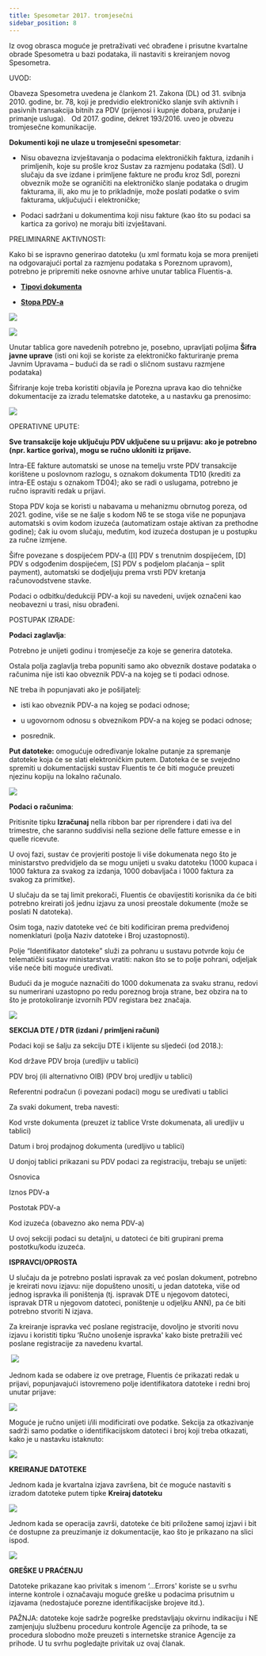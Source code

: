```yaml
---
title: Spesometar 2017. tromjesečni  
sidebar_position: 8
---
```


Iz ovog obrasca moguće je pretraživati već obrađene i prisutne kvartalne obrade Spesometra u bazi podataka, ili nastaviti s kreiranjem novog Spesometra.

UVOD:

Obaveza Spesometra uvedena je člankom 21. Zakona (DL) od 31. svibnja 2010. godine, br. 78, koji je predvidio elektroničko slanje svih aktivnih i pasivnih transakcija bitnih za PDV (prijenosi i kupnje dobara, pružanje i primanje usluga).
  
Od 2017. godine, dekret 193/2016. uveo je obvezu tromjesečne komunikacije. 

**Dokumenti koji ne ulaze u tromjesečni spesometar**:

- Nisu obavezna izvještavanja o podacima elektroničkih faktura, izdanih i primljenih, koje su prošle kroz Sustav za razmjenu podataka (SdI). U slučaju da sve izdane i primljene fakture ne prođu kroz SdI, porezni obveznik može se ograničiti na elektroničko slanje podataka o drugim fakturama, ili, ako mu je to prikladnije, može poslati podatke o svim fakturama, uključujući i elektroničke;

- Podaci sadržani u dokumentima koji nisu fakture (kao što su podaci sa kartica za gorivo) ne moraju biti izvještavani.

PRELIMINARNE AKTIVNOSTI:

Kako bi se ispravno generirao datoteku (u xml formatu koja se mora prenijeti na odgovarajući portal za razmjenu podataka s Poreznom upravom), potrebno je pripremiti neke osnovne arhive unutar tablica Fluentis-a.

- **[Tipovi dokumenta](/docs/configurations/tables/general-settings/document-types)**

- **[Stopa PDV-a](/docs/configurations/tables/finance/vat-rates)**

![](/img/it-it/finance-area/declarations/declarations/spesometro-2017-quarterly/image01.png)

![](/img/it-it/finance-area/declarations/declarations/spesometro-2017-quarterly/image02.png)

Unutar tablica gore navedenih potrebno je, posebno, upravljati poljima **Šifra javne uprave** (isti oni koji se koriste za elektroničko fakturiranje prema Javnim Upravama – budući da se radi o sličnom sustavu razmjene podataka)

Šifriranje koje treba koristiti objavila je Porezna uprava kao dio tehničke dokumentacije za izradu telematske datoteke, a u nastavku ga prenosimo:  

![](/img/it-it/finance-area/declarations/declarations/spesometro-2017-quarterly/image03.png)

OPERATIVNE UPUTE:

**Sve transakcije koje uključuju PDV uključene su u prijavu: ako je potrebno (npr. kartice goriva), mogu se ručno ukloniti iz prijave.**  

Intra-EE fakture automatski se unose na temelju vrste PDV transakcije korištene u poslovnom razlogu, s oznakom dokumenta TD10 (krediti za intra-EE ostaju s oznakom TD04); ako se radi o uslugama, potrebno je ručno ispraviti redak u prijavi.

Stopa PDV koja se koristi u nabavama u mehanizmu obrnutog poreza, od 2021. godine, više se ne šalje s kodom N6 te se stoga više ne popunjava automatski s ovim kodom izuzeća (automatizam ostaje aktivan za prethodne godine); čak iu ovom slučaju, međutim, kod izuzeća dostupan je u postupku za ručne izmjene.

Šifre povezane s dospijećem PDV-a ([I] PDV s trenutnim dospijećem, [D] PDV s odgođenim dospijećem, [S] PDV s podjelom plaćanja – split payment), automatski se dodjeljuju prema vrsti PDV kretanja računovodstvene stavke.

Podaci o odbitku/dedukciji PDV-a koji su navedeni, uvijek označeni kao neobavezni u trasi, nisu obrađeni.


POSTUPAK IZRADE:

**Podaci zaglavlja**:

Potrebno je unijeti godinu i tromjesečje za koje se generira datoteka.  

Ostala polja zaglavlja treba popuniti samo ako obveznik dostave podataka o računima nije isti kao obveznik PDV-a na kojeg se ti podaci odnose.  

NE treba ih popunjavati ako je pošiljatelj:  

- isti kao obveznik PDV-a na kojeg se podaci odnose;  

- u ugovornom odnosu s obveznikom PDV-a na kojeg se podaci odnose;  

- posrednik.  

**Put datoteke:** omogućuje određivanje lokalne putanje za spremanje datoteke koja će se slati elektroničkim putem. Datoteka će se svejedno spremiti u dokumentacijski sustav Fluentis te će biti moguće preuzeti njezinu kopiju na lokalno računalo.  

![](/img/it-it/finance-area/declarations/declarations/spesometro-2017-quarterly/image04.png)

**Podaci o računima**:

Pritisnite tipku **Izračunaj** nella ribbon bar per riprendere i dati iva del trimestre, che saranno suddivisi nella sezione delle fatture emesse e in quelle ricevute.

U ovoj fazi, sustav će provjeriti postoje li više dokumenata nego što je ministarstvo predvidjelo da se mogu unijeti u svaku datoteku (1000 kupaca i 1000 faktura za svakog za izdanja, 1000 dobavljača i 1000 faktura za svakog za primitke).

U slučaju da se taj limit prekorači, Fluentis će obavijestiti korisnika da će biti potrebno kreirati još jednu izjavu za unosi preostale dokumente (može se poslati N datoteka). 

Osim toga, naziv datoteke već će biti kodificiran prema predviđenoj nomenklaturi (polja Naziv datoteke i Broj uzastopnosti).

Polje “Identifikator datoteke” služi za pohranu u sustavu potvrde koju će telematički sustav ministarstva vratiti: nakon što se to polje pohrani, odjeljak više neće biti moguće uređivati.

Budući da je moguće naznačiti do 1000 dokumenata za svaku stranu, redovi su numerirani uzastopno po redu poreznog broja strane, bez obzira na to što je protokoliranje izvornih PDV registara bez značaja.

![](/img/it-it/finance-area/declarations/declarations/spesometro-2017-quarterly/image05.png)


**SEKCIJA DTE / DTR (izdani / primljeni računi)**

Podaci koji se šalju za sekciju DTE i klijente su sljedeći (od 2018.): 

Kod države PDV broja (uredljiv u tablici)

PDV broj (ili alternativno OIB) (PDV broj uredljiv u tablici)

Referentni podračun (i povezani podaci) mogu se uređivati u tablici


Za svaki dokument, treba navesti:

Kod vrste dokumenta (preuzet iz tablice Vrste dokumenata, ali uredljiv u tablici)  

Datum i broj prodajnog dokumenta (uredljivo u tablici) 


U donjoj tablici prikazani su PDV podaci za registraciju, trebaju se unijeti:  

Osnovica

Iznos PDV-a

Postotak PDV-a 

Kod izuzeća (obavezno ako nema PDV-a)


U ovoj sekciji podaci su detaljni, u datoteci će biti grupirani prema postotku/kodu izuzeća.  


**ISPRAVCI/OPROSTA**

U slučaju da je potrebno poslati ispravak za već poslan dokument, potrebno je kreirati novu izjavu: nije dopušteno unositi, u jedan datoteka, više od jednog ispravka ili poništenja (tj. ispravak DTE u njegovom datoteci, ispravak DTR u njegovom datoteci, poništenje u odjeljku ANN), pa će biti potrebno stvoriti N izjava.

Za kreiranje ispravka već poslane registracije, dovoljno je stvoriti novu izjavu i koristiti tipku ‘Ručno unošenje ispravka' kako biste pretražili već poslane registracije za navedenu kvartal.

 ![](/img/it-it/finance-area/declarations/declarations/spesometro-2017-quarterly/image06.png)

Jednom kada se odabere iz ove pretrage, Fluentis će prikazati redak u prijavi, popunjavajući istovremeno polje identifikatora datoteke i redni broj unutar prijave:

![](/img/it-it/finance-area/declarations/declarations/spesometro-2017-quarterly/image07.png)

Moguće je ručno unijeti i/ili modificirati ove podatke. Sekcija za otkazivanje sadrži samo podatke o identifikacijskom datoteci i broj koji treba otkazati, kako je u nastavku istaknuto:

![](/img/it-it/finance-area/declarations/declarations/spesometro-2017-quarterly/image08.png)


**KREIRANJE DATOTEKE**

Jednom kada je kvartalna izjava završena, bit će moguće nastaviti s izradom datoteke putem tipke **Kreiraj datoteku**

![](/img/it-it/finance-area/declarations/declarations/spesometro-2017-quarterly/image09.png)

Jednom kada se operacija završi, datoteke će biti priložene samoj izjavi i bit će dostupne za preuzimanje iz dokumentacije, kao što je prikazano na slici ispod.

![](/img/it-it/finance-area/declarations/declarations/spesometro-2017-quarterly/image10.png)


**GREŠKE U PRAĆENJU**

Datoteke prikazane kao privitak s imenom ‘...Errors' koriste se u svrhu interne kontrole i označavaju moguće greške u podacima prisutnim u izjavama (nedostajuće porezne identifikacijske brojeve itd.).

PAŽNJA: datoteke koje sadrže pogreške predstavljaju okvirnu indikaciju i NE zamjenjuju službenu proceduru kontrole Agencije za prihode, ta se procedura slobodno može preuzeti s internetske stranice Agencije za prihode. U tu svrhu pogledajte privitak uz ovaj članak.







